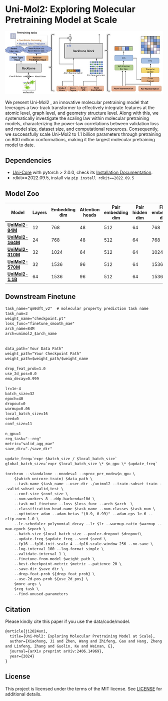 
Uni-Mol2: Exploring Molecular Pretraining Model at Scale
==================================================================

<p align="center">
    <img src="figure/unimol2_arch.jpg" alt="overview" width="800" />
</p>

We present Uni-Mol2 , an innovative
molecular pretraining model that leverages a two-track transformer to effectively
integrate features at the atomic level, graph level, and geometry structure level.
Along with this, we systematically investigate the scaling law within molecular
pretraining models, characterizing the power-law correlations between validation
loss and model size, dataset size, and computational resources. Consequently,
we successfully scale Uni-Mol2 to 1.1 billion parameters through pretraining on
800 million conformations, making it the largest molecular pretraining model to
date.


Dependencies
------------
 - [Uni-Core](https://github.com/dptech-corp/Uni-Core) with pytorch > 2.0.0, check its [Installation Documentation](https://github.com/dptech-corp/Uni-Core#installation).
 - rdkit==2022.09.5, install via `pip install rdkit==2022.09.5`


Model Zoo
------------


| Model    | Layers | Embedding dim | Attention heads | Pair embedding dim | Pair hidden dim | FFN embedding dim | Learning rate | Batch size |
|-----------|--------|---------------|-----------------|--------------------|-----------------|-------------------|---------------|-----------|
|  [**UniMol2-84M**](https://huggingface.co/dptech/Uni-Mol2/blob/main/modelzoo/84M/checkpoint.pt)     | 12     | 768           | 48              | 512                | 64              | 768               | 1e-4         | 1024      |
| [**UniMol2-164M**](https://huggingface.co/dptech/Uni-Mol2/blob/main/modelzoo/164M/checkpoint.pt)    | 24     | 768           | 48              | 512                | 64              | 768               | 1e-4         | 1024      |
| [**UniMol2-310M**](https://huggingface.co/dptech/Uni-Mol2/blob/main/modelzoo/310M/checkpoint.pt)    | 32     | 1024          | 64              | 512                | 64              | 1024              | 1e-4         | 1024      |
| [**UniMol2-570M**](https://huggingface.co/dptech/Uni-Mol2/blob/main/modelzoo/570M/checkpoint.pt)    | 32     | 1536          | 96              | 512                | 64              | 1536              | 1e-4         | 1024      |
| [**UniMol2-1.1B**](https://huggingface.co/dptech/Uni-Mol2/blob/main/modelzoo/1.1B/checkpoint.pt)    | 64     | 1536          | 96              | 512                | 64              | 1536              | 1e-4         | 1024      |


Downstream Finetune
------------

```
task_name="qm9dft_v2"  # molecular property prediction task name 
task_num=3
weight_name="checkpoint.pt"
loss_func="finetune_smooth_mae"
arch_name=84M
arch=unimol2_$arch_name


data_path='Your Data Path"
weight_path="Your Checkpoint Path"
weight_path=$weight_path/$weight_name

drop_feat_prob=1.0
use_2d_pos=0.0
ema_decay=0.999

lr=1e-4
batch_size=32
epoch=40
dropout=0
warmup=0.06
local_batch_size=16
seed=0
conf_size=11

n_gpu=1
reg_task="--reg"
metric="valid_agg_mae"
save_dir="./save_dir"

update_freq=`expr $batch_size / $local_batch_size`
global_batch_size=`expr $local_batch_size \* $n_gpu \* $update_freq`

torchrun --standalone --nnodes=1 --nproc_per_node=$n_gpu \
    $(which unicore-train) $data_path \
    --task-name $task_name --user-dir ./unimol2 --train-subset train --valid-subset valid,test \
    --conf-size $conf_size \
    --num-workers 8 --ddp-backend=c10d \
    --task mol_finetune --loss $loss_func --arch $arch  \
    --classification-head-name $task_name --num-classes $task_num \
    --optimizer adam --adam-betas "(0.9, 0.99)" --adam-eps 1e-6 --clip-norm 1.0 \
    --lr-scheduler polynomial_decay --lr $lr --warmup-ratio $warmup --max-epoch $epoch \
    --batch-size $local_batch_size --pooler-dropout $dropout\
    --update-freq $update_freq --seed $seed \
    --fp16 --fp16-init-scale 4 --fp16-scale-window 256 --no-save \
    --log-interval 100 --log-format simple \
    --validate-interval 1 \
    --finetune-from-model $weight_path \
    --best-checkpoint-metric $metric --patience 20 \
    --save-dir $save_dir \
    --drop-feat-prob ${drop_feat_prob} \
    --use-2d-pos-prob ${use_2d_pos} \
    $more_args \
    $reg_task \
    --find-unused-parameters
```


Citation
------------

Please kindly cite this paper if you use the data/code/model.
```
@article{ji2024uni,
  title={Uni-Mol2: Exploring Molecular Pretraining Model at Scale},
  author={Xiaohong, Ji and Zhen, Wang and Zhifeng, Gao and Hang, Zheng and Linfeng, Zhang and Guolin, Ke and Weinan, E},
  journal={arXiv preprint arXiv:2406.14969},
  year={2024}
}

```

License
-------

This project is licensed under the terms of the MIT license. See [LICENSE](https://github.com/deepmodeling/Uni-Mol/blob/main/LICENSE) for additional details.
